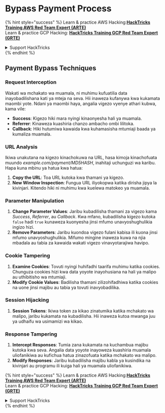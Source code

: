 # Bypass Payment Process

{% hint style="success" %}
Learn & practice AWS Hacking:<img src="/.gitbook/assets/arte.png" alt="" data-size="line">[**HackTricks Training AWS Red Team Expert (ARTE)**](https://training.hacktricks.xyz/courses/arte)<img src="/.gitbook/assets/arte.png" alt="" data-size="line">\
Learn & practice GCP Hacking: <img src="/.gitbook/assets/grte.png" alt="" data-size="line">[**HackTricks Training GCP Red Team Expert (GRTE)**<img src="/.gitbook/assets/grte.png" alt="" data-size="line">](https://training.hacktricks.xyz/courses/grte)

<details>

<summary>Support HackTricks</summary>

* Check the [**subscription plans**](https://github.com/sponsors/carlospolop)!
* **Join the** 💬 [**Discord group**](https://discord.gg/hRep4RUj7f) or the [**telegram group**](https://t.me/peass) or **follow** us on **Twitter** 🐦 [**@hacktricks\_live**](https://twitter.com/hacktricks\_live)**.**
* **Share hacking tricks by submitting PRs to the** [**HackTricks**](https://github.com/carlospolop/hacktricks) and [**HackTricks Cloud**](https://github.com/carlospolop/hacktricks-cloud) github repos.

</details>
{% endhint %}

## Payment Bypass Techniques

### Request Interception
Wakati wa mchakato wa muamala, ni muhimu kufuatilia data inayobadilishana kati ya mteja na seva. Hii inaweza kufanywa kwa kukamata maombi yote. Ndani ya maombi haya, angalia vigezo vyenye athari kubwa, kama vile:

- **Success**: Kigezo hiki mara nyingi kinaonyesha hali ya muamala.
- **Referrer**: Kinaweza kuashiria chanzo ambacho ombi lilitoka.
- **Callback**: Hiki hutumiwa kawaida kwa kuhamasisha mtumiaji baada ya kumaliza muamala.

### URL Analysis
Ikiwa unakutana na kigezo kinachokuwa na URL, hasa kimoja kinachofuata muundo _example.com/payment/MD5HASH_, inahitaji uchunguzi wa karibu. Hapa kuna mbinu ya hatua kwa hatua:

1. **Copy the URL**: Toa URL kutoka kwa thamani ya kigezo.
2. **New Window Inspection**: Fungua URL iliyokopwa katika dirisha jipya la kivinjari. Kitendo hiki ni muhimu kwa kuelewa matokeo ya muamala.

### Parameter Manipulation
1. **Change Parameter Values**: Jaribu kubadilisha thamani za vigezo kama _Success_, _Referrer_, au _Callback_. Kwa mfano, kubadilisha kigezo kutoka `false` hadi `true` kunaweza kuonyesha jinsi mfumo unavyoshughulikia ingizo hizi.
2. **Remove Parameters**: Jaribu kuondoa vigezo fulani kabisa ili kuona jinsi mfumo unavyoshughulikia. Mifumo mingine inaweza kuwa na njia mbadala au tabia za kawaida wakati vigezo vinavyotarajiwa havipo.

### Cookie Tampering
1. **Examine Cookies**: Tovuti nyingi huhifadhi taarifa muhimu katika cookies. Chunguza cookies hizi kwa data yoyote inayohusiana na hali ya malipo au uthibitisho wa mtumiaji.
2. **Modify Cookie Values**: Badilisha thamani zilizohifadhiwa katika cookies na uone jinsi majibu au tabia ya tovuti inavyobadilika.

### Session Hijacking
1. **Session Tokens**: Ikiwa token za kikao zinatumika katika mchakato wa malipo, jaribu kukamata na kubadilisha. Hii inaweza kutoa mwanga juu ya udhaifu wa usimamizi wa kikao.

### Response Tampering
1. **Intercept Responses**: Tumia zana kukamata na kuchambua majibu kutoka kwa seva. Angalia data yoyote inayoweza kuashiria muamala uliofanikiwa au kufichua hatua zinazofuata katika mchakato wa malipo.
2. **Modify Responses**: Jaribu kubadilisha majibu kabla ya kusindika na kivinjari au programu ili kuiga hali ya muamala uliofanikiwa.

{% hint style="success" %}
Learn & practice AWS Hacking:<img src="/.gitbook/assets/arte.png" alt="" data-size="line">[**HackTricks Training AWS Red Team Expert (ARTE)**](https://training.hacktricks.xyz/courses/arte)<img src="/.gitbook/assets/arte.png" alt="" data-size="line">\
Learn & practice GCP Hacking: <img src="/.gitbook/assets/grte.png" alt="" data-size="line">[**HackTricks Training GCP Red Team Expert (GRTE)**<img src="/.gitbook/assets/grte.png" alt="" data-size="line">](https://training.hacktricks.xyz/courses/grte)

<details>

<summary>Support HackTricks</summary>

* Check the [**subscription plans**](https://github.com/sponsors/carlospolop)!
* **Join the** 💬 [**Discord group**](https://discord.gg/hRep4RUj7f) or the [**telegram group**](https://t.me/peass) or **follow** us on **Twitter** 🐦 [**@hacktricks\_live**](https://twitter.com/hacktricks\_live)**.**
* **Share hacking tricks by submitting PRs to the** [**HackTricks**](https://github.com/carlospolop/hacktricks) and [**HackTricks Cloud**](https://github.com/carlospolop/hacktricks-cloud) github repos.

</details>
{% endhint %}

